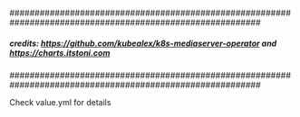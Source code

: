 ##########################################################################################################
#####  credits: https://github.com/kubealex/k8s-mediaserver-operator and https://charts.itstoni.com  #####
##########################################################################################################


Check value.yml for details